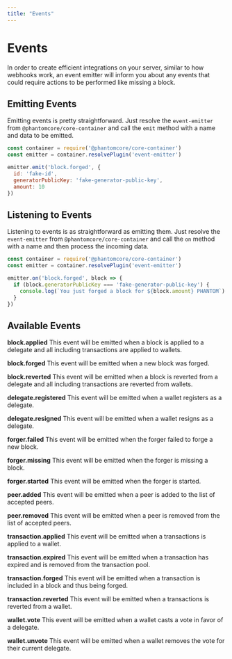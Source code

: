 ```yaml
---
title: "Events"
---
```


# Events


In order to create efficient integrations on your server, similar to how webhooks work, an event emitter will inform you about any events that could require actions to be performed like missing a block.

## Emitting Events

Emitting events is pretty straightforward. Just resolve the `event-emitter` from `@phantomcore/core-container` and call the `emit` method with a name and data to be emitted.

```js
const container = require('@phantomcore/core-container')
const emitter = container.resolvePlugin('event-emitter')

emitter.emit('block.forged', {
  id: 'fake-id',
  generatorPublicKey: 'fake-generator-public-key',
  amount: 10
})
```

## Listening to Events

Listening to events is as straightforward as emitting them. Just resolve the `event-emitter` from `@phantomcore/core-container` and call the `on` method with a name and then process the incoming data.

```js
const container = require('@phantomcore/core-container')
const emitter = container.resolvePlugin('event-emitter')

emitter.on('block.forged', block => {
  if (block.generatorPublicKey === 'fake-generator-public-key') {
    console.log(`You just forged a block for ${block.amount} PHANTOM`)
  }
})
```

## Available Events

**block.applied**
This event will be emitted when a block is applied to a delegate and all including transactions are applied to wallets.

**block.forged**
This event will be emitted when a new block was forged.

**block.reverted**
This event will be emitted when a block is reverted from a delegate and all including transactions are reverted from wallets.

**delegate.registered**
This event will be emitted when a wallet registers as a delegate.

**delegate.resigned**
This event will be emitted when a wallet resigns as a delegate.

**forger.failed**
This event will be emitted when the forger failed to forge a new block.

**forger.missing**
This event will be emitted when the forger is missing a block.

**forger.started**
This event will be emitted when the forger is started.

**peer.added**
This event will be emitted when a peer is added to the list of accepted peers.

**peer.removed**
This event will be emitted when a peer is removed from the list of accepted peers.

**transaction.applied**
This event will be emitted when a transactions is applied to a wallet.

**transaction.expired**
This event will be emitted when a transaction has expired and is removed from the transaction pool.

**transaction.forged**
This event will be emitted when a transaction is included in a block and thus being forged.

**transaction.reverted**
This event will be emitted when a transactions is reverted from a wallet.

**wallet.vote**
This event will be emitted when a wallet casts a vote in favor of a delegate.

**wallet.unvote**
This event will be emitted when a wallet removes the vote for their current delegate.
